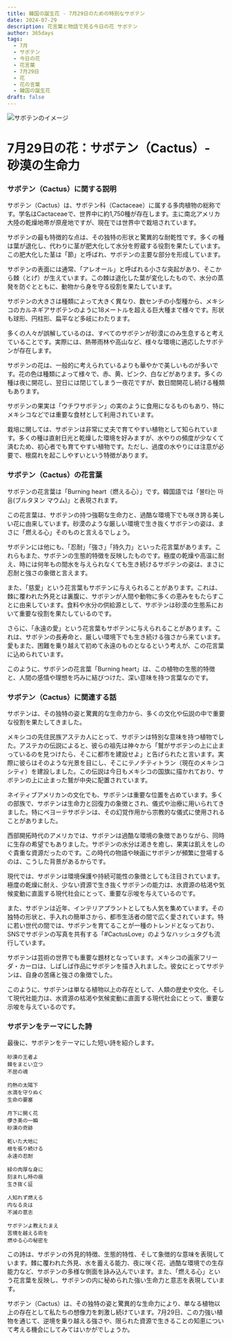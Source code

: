 ```yaml
---
title: 韓国の誕生花 - 7月29日のための特別なサボテン
date: 2024-07-29
description: 花言葉と物語で見る今日の花 サボテン
author: 365days
tags:
  - 7月
  - サボテン
  - 今日の花
  - 花言葉
  - 7月29日
  - 花
  - 花の言葉
  - 韓国の誕生花
draft: false
---
```




![サボテンのイメージ](https://cdn.pixabay.com/photo/2012/11/28/09/24/cactus-67547_1280.jpg#center#center)


# 7月29日の花：サボテン（Cactus）- 砂漠の生命力

### サボテン（Cactus）に関する説明

サボテン（Cactus）は、サボテン科（Cactaceae）に属する多肉植物の総称です。学名はCactaceaeで、世界中に約1,750種が存在します。主に南北アメリカ大陸の乾燥地帯が原産地ですが、現在では世界中で栽培されています。

サボテンの最も特徴的な点は、その独特の形状と驚異的な耐乾性です。多くの種は葉が退化し、代わりに茎が肥大化して水分を貯蔵する役割を果たしています。この肥大化した茎は「節」と呼ばれ、サボテンの主要な部分を形成しています。

サボテンの表面には通常、「アレオール」と呼ばれる小さな突起があり、そこから棘（とげ）が生えています。この棘は退化した葉が変化したもので、水分の蒸発を防ぐとともに、動物から身を守る役割を果たしています。

サボテンの大きさは種類によって大きく異なり、数センチの小型種から、メキシコのカルネギアサボテンのように18メートルを超える巨大種まで様々です。形状も球形、円柱形、扁平など多岐にわたります。

多くの人々が誤解しているのは、すべてのサボテンが砂漠にのみ生息すると考えていることです。実際には、熱帯雨林や高山など、様々な環境に適応したサボテンが存在します。

サボテンの花は、一般的に考えられているよりも華やかで美しいものが多いです。花の色は種類によって様々で、赤、黄、ピンク、白などがあります。多くの種は夜に開花し、翌日には閉じてしまう一夜花ですが、数日間開花し続ける種類もあります。

サボテンの果実は「ウチワサボテン」の実のように食用になるものもあり、特にメキシコなどでは重要な食材として利用されています。

栽培に関しては、サボテンは非常に丈夫で育てやすい植物として知られています。多くの種は直射日光と乾燥した環境を好みますが、水やりの頻度が少なくて済むため、初心者でも育てやすい植物です。ただし、過度の水やりには注意が必要で、根腐れを起こしやすいという特徴があります。

### サボテン（Cactus）の花言葉

サボテンの花言葉は「Burning heart（燃える心）」です。韓国語では「불타는 마음(ブルタヌン マウム)」と表現されます。

この花言葉は、サボテンの持つ強靭な生命力と、過酷な環境下でも咲き誇る美しい花に由来しています。砂漠のような厳しい環境で生き抜くサボテンの姿は、まさに「燃える心」そのものと言えるでしょう。

サボテンには他にも、「忍耐」「強さ」「持久力」といった花言葉があります。これらもまた、サボテンの生態的特徴を反映したものです。極度の乾燥や高温に耐え、時には何年もの間水を与えられなくても生き続けるサボテンの姿は、まさに忍耐と強さの象徴と言えます。

また、「慈愛」という花言葉もサボテンに与えられることがあります。これは、棘に覆われた外見とは裏腹に、サボテンが人間や動物に多くの恵みをもたらすことに由来しています。食料や水分の供給源として、サボテンは砂漠の生態系において重要な役割を果たしているのです。

さらに、「永遠の愛」という花言葉もサボテンに与えられることがあります。これは、サボテンの長寿命と、厳しい環境下でも生き続ける強さから来ています。愛もまた、困難を乗り越えて初めて永遠のものとなるという考えが、この花言葉に込められています。

このように、サボテンの花言葉「Burning heart」は、この植物の生態的特徴と、人間の感情や理想を巧みに結びつけた、深い意味を持つ言葉なのです。

### サボテン（Cactus）に関連する話

サボテンは、その独特の姿と驚異的な生命力から、多くの文化や伝説の中で重要な役割を果たしてきました。

メキシコの先住民族アステカ人にとって、サボテンは特別な意味を持つ植物でした。アステカの伝説によると、彼らの祖先は神々から「鷲がサボテンの上に止まっているのを見つけたら、そこに都市を建設せよ」と告げられたと言います。実際に彼らはそのような光景を目にし、そこにテノチティトラン（現在のメキシコシティ）を建設しました。この伝説は今日もメキシコの国旗に描かれており、サボテンの上に止まった鷲が中央に配置されています。

ネイティブアメリカンの文化でも、サボテンは重要な位置を占めています。多くの部族で、サボテンは生命力と回復力の象徴とされ、儀式や治療に用いられてきました。特にペヨーテサボテンは、その幻覚作用から宗教的な儀式に使用されることがありました。

西部開拓時代のアメリカでは、サボテンは過酷な環境の象徴でありながら、同時に生存の希望でもありました。サボテンの水分は渇きを癒し、果実は飢えをしのぐ貴重な資源だったのです。この時代の物語や映画にサボテンが頻繁に登場するのは、こうした背景があるからです。

現代では、サボテンは環境保護や持続可能性の象徴としても注目されています。極度の乾燥に耐え、少ない資源で生き抜くサボテンの能力は、水資源の枯渇や気候変動に直面する現代社会にとって、重要な示唆を与えているのです。

また、サボテンは近年、インテリアプラントとしても人気を集めています。その独特の形状と、手入れの簡単さから、都市生活者の間で広く愛されています。特に若い世代の間では、サボテンを育てることが一種のトレンドとなっており、SNSでサボテンの写真を共有する「#CactusLove」のようなハッシュタグも流行しています。

サボテンは芸術の世界でも重要な題材となっています。メキシコの画家フリーダ・カーロは、しばしば作品にサボテンを描き入れました。彼女にとってサボテンは、自身の苦痛と強さの象徴でした。

このように、サボテンは単なる植物以上の存在として、人類の歴史や文化、そして現代社能力は、水資源の枯渇や気候変動に直面する現代社会にとって、重要な示唆を与えているのです。

### サボテンをテーマにした詩

最後に、サボテンをテーマにした短い詩を紹介します。

```
砂漠の王者よ
棘をまとい立つ
不屈の魂

灼熱の太陽下
水滴を守りぬく
生命の要塞

月下に開く花
儚き美の一瞬
砂漠の奇跡

乾いた大地に
根を張り続ける
永遠の忍耐

緑の肉厚な身に
刻まれし時の痕
生き抜く証

人知れず燃える
内なる炎は
不滅の意志

サボテンよ教えたまえ
苦境を越える術を
燃ゆる心の秘密を
```

この詩は、サボテンの外見的特徴、生態的特性、そして象徴的な意味を表現しています。棘に覆われた外見、水を蓄える能力、夜に咲く花、過酷な環境での生存能力など、サボテンの多様な側面を詠み込んでいます。また、「燃える心」という花言葉を反映し、サボテンの内に秘められた強い生命力と意志を表現しています。

サボテン（Cactus）は、その独特の姿と驚異的な生命力により、単なる植物以上の存在として私たちの想像力を刺激し続けています。7月29日、この力強い植物を通じて、逆境を乗り越える強さや、限られた資源で生きることの知恵について考える機会にしてみてはいかがでしょうか。

